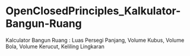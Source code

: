 # OpenClosedPrinciples_Kalkulator-Bangun-Ruang
Kalculator Bangun Ruang : Luas Persegi Panjang, Volume Kubus, Volume Bola, Volume Kerucut, Keliling Lingkaran
